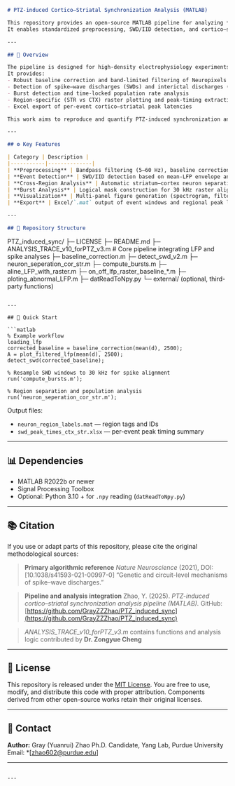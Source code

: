 

```markdown
# PTZ-induced Cortico–Striatal Synchronization Analysis (MATLAB)

This repository provides an open-source MATLAB pipeline for analyzing **PTZ-triggered abnormal synchronization events** in Neuropixels recordings.  
It enables standardized preprocessing, SWD/IID detection, and cortico–striatal cross-regional analysis of local field potentials (LFPs) and spike activity, particularly in *Scn2a*-deficient mouse models.

---

## 🧠 Overview

The pipeline is designed for high-density electrophysiology experiments investigating seizure-related network synchronization across cortex and striatum.  
It provides:
- Robust baseline correction and band-limited filtering of Neuropixels LFPs  
- Detection of spike–wave discharges (SWDs) and interictal discharges (IIDs)  
- Burst detection and time-locked population rate analysis  
- Region-specific (STR vs CTX) raster plotting and peak-timing extraction  
- Excel export of per-event cortico–striatal peak latencies  

This work aims to reproduce and quantify PTZ-induced synchronization and cortico–striatal delay dynamics in *Scn2a*-deficient mice.

---

## ⚙️ Key Features

| Category | Description |
|-----------|--------------|
| **Preprocessing** | Bandpass filtering (5–60 Hz), baseline correction, artifact rejection |
| **Event Detection** | SWD/IID detection based on mean-LFP envelope and adaptive thresholds |
| **Cross-Region Analysis** | Automatic striatum–cortex neuron separation via depth mapping |
| **Burst Analysis** | Logical mask construction for 30 kHz raster alignment |
| **Visualization** | Multi-panel figure generation (spectrogram, filtered LFP, raster, burst overlay) |
| **Export** | Excel/`.mat` output of event windows and regional peak latencies |

---

## 🧩 Repository Structure

```

PTZ_induced_sync/
├─ LICENSE
├─ README.md
├─ ANALYSIS_TRACE_v10_forPTZ_v3.m      # Core pipeline integrating LFP and spike analyses
├─ baseline_correction.m
├─ detect_swd_v2.m
├─ neuron_seperation_cor_str.m
├─ compute_bursts.m
├─ aline_LFP_with_raster.m
├─ on_off_lfp_raster_baseline_*.m
├─ ploting_abnormal_LFP.m
├─ datReadToNpy.py
└─ external/ (optional, third-party functions)

````

---

## 🧪 Quick Start

```matlab
% Example workflow
loading_lfp
corrected_baseline = baseline_correction(mean(d), 2500);
A = plot_filtered_lfp(mean(d), 2500);
detect_swd(corrected_baseline);

% Resample SWD windows to 30 kHz for spike alignment
run('compute_bursts.m');

% Region separation and population analysis
run('neuron_seperation_cor_str.m');
````

Output files:

* `neuron_region_labels.mat` — region tags and IDs
* `swd_peak_times_ctx_str.xlsx` — per-event peak timing summary

---

## 📊 Dependencies

* MATLAB R2022b or newer
* Signal Processing Toolbox
* Optional: Python 3.10 + for `.npy` reading (`datReadToNpy.py`)

---

## 📚 Citation

If you use or adapt parts of this repository, please cite the original methodological sources:

> **Primary algorithmic reference**
> *Nature Neuroscience* (2021), DOI: [10.1038/s41593-021-00997-0]
> “Genetic and circuit-level mechanisms of spike–wave discharges.”

> **Pipeline and analysis integration**
> Zhao, Y. (2025). *PTZ-induced cortico–striatal synchronization analysis pipeline (MATLAB).*
> GitHub: [https://github.com/GrayZZZhao/PTZ_induced_sync](https://github.com/GrayZZZhao/PTZ_induced_sync)

> 
> *ANALYSIS_TRACE_v10_forPTZ_v3.m* contains functions and analysis logic contributed by
> **Dr. Zongyue Cheng**

---

## 🪪 License

This repository is released under the [MIT License](LICENSE).
You are free to use, modify, and distribute this code with proper attribution.
Components derived from other open-source works retain their original licenses.

---

## 🧭 Contact

**Author:** Gray (Yuanrui) Zhao
Ph.D. Candidate, Yang Lab, Purdue University
Email: *[zhao602@purdue.edu]

---

```

---

```
